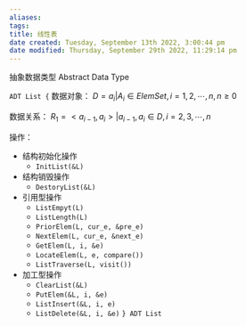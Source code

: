 ```yaml
---
aliases: 
tags: 
title: 线性表
date created: Tuesday, September 13th 2022, 3:00:44 pm
date modified: Thursday, September 29th 2022, 11:29:14 pm
---
```


抽象数据类型 Abstract Data Type

`ADT List {`
数据对象：
$D = {a_i | A_i \in ElemSet, i = 1, 2, \cdots, n, n \geq 0}$

数据关系：
$R_1 = {<a_{i-1}, a_i> |a_{i-1}, a_i \in D, i = 2, 3, \cdots, n}$

操作：
- 结构初始化操作
	- `InitList(&L)`
- 结构销毁操作
	- `DestoryList(&L)`
- 引用型操作
	- `ListEmpyt(L)`
	- `ListLength(L)`
	- `PriorElem(L, cur_e, &pre_e)`
	- `NextElem(L, cur_e, &next_e)`
	- `GetElem(L, i, &e)`
	- `LocateElem(L, e, compare())`
	- `ListTraverse(L, visit())`
- 加工型操作
	- `ClearList(&L)`
	- `PutElem(&L, i, &e)`
	- `ListInsert(&L, i, e)`
	- `ListDelete(&L, i, &e)`
`} ADT List`


